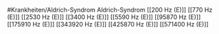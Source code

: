 #Krankheiten/Aldrich-Syndrom
Aldrich-Syndrom
[[200 Hz (E)]]
[[770 Hz (E)]]
[[2530 Hz (E)]]
[[3400 Hz (E)]]
[[5590 Hz (E)]]
[[95870 Hz (E)]]
[[175910 Hz (E)]]
[[343920 Hz (E)]]
[[425870 Hz (E)]]
[[571400 Hz (E)]]
